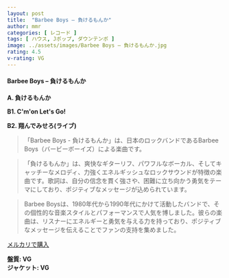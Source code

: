 ```yaml
---
layout: post
title:  "Barbee Boys – 負けるもんか"
author: mmr
categories: [ レコード ]
tags: [ ハウス, Jポップ, ダウンテンポ ]
image: ../assets/images/Barbee Boys – 負けるもんか.jpg
rating: 4.5
v-rating: VG
---
```


#### Barbee Boys – 負けるもんか

**A. 負けるもんか**

**B1. C'm'on Let's Go!**

**B2. 翔んでみせろ(ライブ)**


> 「Barbee Boys - 負けるもんか」は、日本のロックバンドであるBarbee Boys（バービーボーイズ）による楽曲です。

> 「負けるもんか」は、爽快なギターリフ、パワフルなボーカル、そしてキャッチーなメロディ、力強くエネルギッシュなロックサウンドが特徴の楽曲です。歌詞は、自分の信念を貫く強さや、困難に立ち向かう勇気をテーマにしており、ポジティブなメッセージが込められています。

> Barbee Boysは、1980年代から1990年代にかけて活動したバンドで、その個性的な音楽スタイルとパフォーマンスで人気を博しました。彼らの楽曲は、リスナーにエネルギーと勇気を与える力を持っており、ポジティブなメッセージを伝えることでファンの支持を集めました。


[メルカリで購入](https://jp.mercari.com/item/m78740363521)


<div class="mt-4 mb-4 d-flex align-items-center">
<strong class="mr-1">盤質: VG</strong>
</div>
<div class="mt-4 mb-4 d-flex align-items-center">
<strong class="mr-1">ジャケット: VG</strong>
</div>